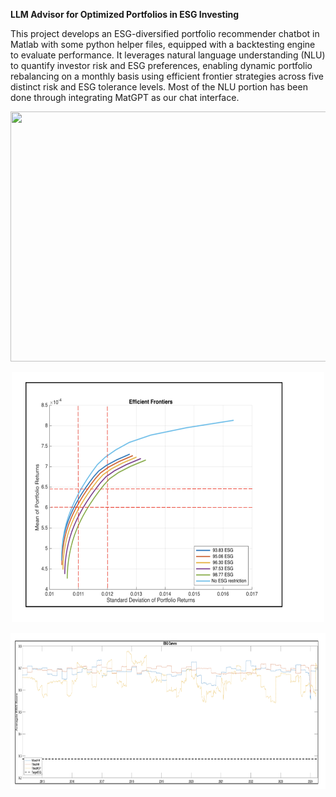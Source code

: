 **LLM Advisor for Optimized Portfolios in ESG Investing**

This project develops an ESG-diversified portfolio recommender chatbot in Matlab with some python helper files, equipped with a backtesting engine to evaluate performance. It leverages natural language understanding (NLU) to quantify investor risk and ESG preferences, enabling dynamic portfolio rebalancing on a monthly basis using efficient frontier strategies across five distinct risk and ESG tolerance levels. Most of the NLU portion has been done through integrating MatGPT as our chat interface.



<p align="center">
<img src="images/Chatbot_Preview_GIF_3.gif" width="580" height="400">
</p>

<p align="center">
<img src="images/ESG_EfficientFrontier.png" width="500" height="400">
</p>

<p align="center">
<img src="images/Differently_Optimized_ESG_Curves.png" width="600" height="250">
</p>












